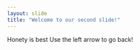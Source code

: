 ```yaml
---
layout: slide
title: "Welcome to our second slide!"
---
```

Honety is best
Use the left arrow to go back!
